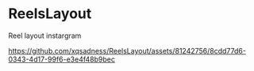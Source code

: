 # ReelsLayout

Reel layout instargram

https://github.com/xqsadness/ReelsLayout/assets/81242756/8cdd77d6-0343-4d17-99f6-e3e4f48b9bec

